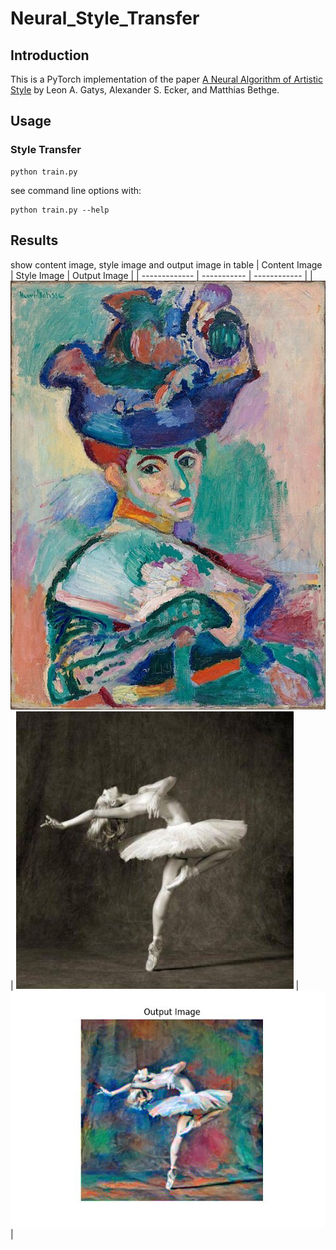 # Neural_Style_Transfer

## Introduction
This is a PyTorch implementation of the paper [A Neural Algorithm of Artistic Style](https://arxiv.org/abs/1508.06576) by Leon A. Gatys, Alexander S. Ecker, and Matthias Bethge.

## Usage
### Style Transfer
```
python train.py
```
see command line options with:
```
python train.py --help
```

## Results
show content image, style image and output image in table
| Content Image | Style Image | Output Image |
| ------------- | ----------- | ------------ |
| ![](images/matisse.jpg) | ![](images/dancing.jpg) | ![](images/output.jpg) |


